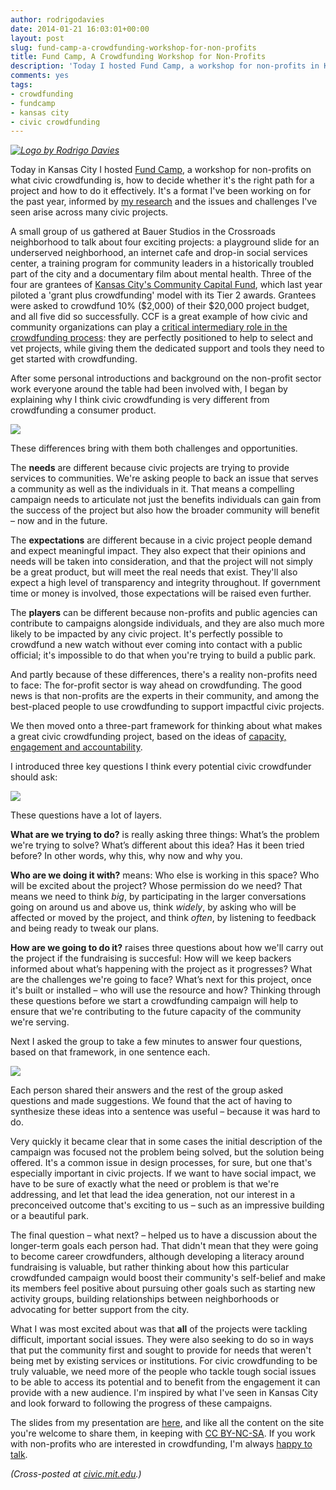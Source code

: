 ```yaml
---
author: rodrigodavies
date: 2014-01-21 16:03:01+00:00
layout: post
slug: fund-camp-a-crowdfunding-workshop-for-non-profits
title: Fund Camp, A Crowdfunding Workshop for Non-Profits
description: 'Today I hosted Fund Camp, a workshop for non-profits in Kansas City. We talked about the problems groups are trying to solve, how to engage their supporters and how to deliver great projects.' 
comments: yes
tags:
- crowdfunding
- fundcamp
- kansas city
- civic crowdfunding
---
```


_[![Logo by Rodrigo Davies]({{site.baseurl}}/img/fundcamp.png)]({{base.url}}/img/fundcamp.png)_

Today in Kansas City I hosted [Fund Camp](http://rodrigodavies.com/civiccrowdfunding/2014/01/16/fund-camp-kc/), a workshop for non-profits on what civic crowdfunding is, how to decide whether it's the right path for a project and how to do it effectively. It's a format I've been working on for the past year, informed by [my research](http://rodrigodavies.com/civiccrowdfunding) and the issues and challenges I've seen arise across many civic projects.

A small group of us gathered at Bauer Studios in the Crossroads neighborhood to talk about four exciting projects: a playground slide for an underserved neighborhood, an internet cafe and drop-in social services center, a training program for community leaders in a historically troubled part of the city and a documentary film about mental health. Three of the four are grantees of [Kansas City's Community Capital Fund](http://www.ccfkansascity.org/), which last year piloted a 'grant plus crowdfunding' model with its Tier 2 awards. Grantees were asked to crowdfund 10% ($2,000) of their $20,000 project budget, and all five did so successfully. CCF is a great example of how civic and community organizations can play a [critical intermediary role in the crowdfunding process](http://www.indiegogo.com/partners/ccap): they are perfectly positioned to help to select and vet projects, while giving them the dedicated support and tools they need to get started with crowdfunding.

After some personal introductions and background on the non-profit sector work everyone around the table had been involved with, I began by explaining why I think civic crowdfunding is very different from crowdfunding a consumer product. 

<img src="{{site.baseurl}}/img/fundcamp1.jpg" class="horizimg">

These differences bring with them both challenges and opportunities. 

The **needs** are different because civic projects are trying to provide services to communities. We're asking people to back an issue that serves a community as well as the individuals in it. That means a compelling campaign needs to articulate not just the benefits individuals can gain from the success of the project but also how the broader community will benefit – now and in the future. 

The **expectations** are different because in a civic project people demand and expect meaningful impact. They also expect that their opinions and needs will be taken into consideration, and that the project will not simply be a great product, but will meet the real needs that exist. They'll also expect a high level of transparency and integrity throughout. If government time or money is involved, those expectations will be raised even further.

The **players** can be different because non-profits and public agencies can contribute to campaigns alongside individuals, and they are also much more likely to be impacted by any civic project. It's perfectly possible to crowdfund a new watch without ever coming into contact with a public official; it's impossible to do that when you're trying to build a public park.

And partly because of these differences, there's a reality non-profits need to face: The for-profit sector is way ahead on crowdfunding. The good news is that non-profits are the experts in their community, and among the best-placed people to use crowdfunding to support impactful civic projects.

We then moved onto a three-part framework for thinking about what makes a great civic crowdfunding project, based on the ideas of [capacity, engagement and accountability](2014/01/07/the-ethics-and-values-of-crowdfunding.html). 

I introduced three key questions I think every potential civic crowdfunder should ask: 

<img src="{{site.baseurl}}/img/fundcamp4.jpg" class="horizimg">

These questions have a lot of layers. 

**What are we trying to do?** is really asking three things: What’s the problem we're trying to solve? What’s different about this idea? Has it been tried before? In other words, why this, why now and why you.

**Who are we doing it with?** means: Who else is working in this space? Who will be excited about the project? Whose permission do we need? That means we need to think *big*, by participating in the larger conversations going on around us and above us, think *widely*, by asking who will be affected or moved by the project, and think *often*, by listening to feedback and being ready to tweak our plans.

**How are we going to do it?** raises three questions about how we'll carry out the project if the fundraising is succesful: How will we keep backers informed about what’s happening with the project as it progresses? What are the challenges we're going to face? What’s next for this project, once it's built or installed – who will use the resource and how? Thinking through these questions before we start a crowdfunding campaign will help to ensure that we're contributing to the future capacity of the community we're serving. 

Next I asked the group to take a few minutes to answer four questions, based on that framework, in one sentence each. 

<img src="{{site.baseurl}}/img/fundcamp_worksheet.jpg" class="horizimg">

Each person shared their answers and the rest of the group asked questions and made suggestions. We found that the act of having to synthesize these ideas into a sentence was useful – because it was hard to do. 

Very quickly it became clear that in some cases the initial description of the campaign was focused not the problem being solved, but the solution being offered. It's a common issue in design processes, for sure, but one that's especially important in civic projects. If we want to have social impact, we have to be sure of exactly what the need or problem is that we're addressing, and let that lead the idea generation, not our interest in a preconceived outcome that's exciting to us –
such as an impressive building or a beautiful park.

The final question – what next? – helped us to have a discussion about the longer-term goals each person had. That didn't mean that they were going to become career crowdfunders, although developing a literacy around fundraising is valuable, but rather thinking about how this particular crowdfunded campaign would boost their community's self-belief and make its members feel positive about pursuing other goals such as starting new activity groups, building relationships between neighborhoods or advocating for better support from the city.

What I was most excited about was that **all** of the projects were tackling difficult, important social issues. They were also seeking to do so in ways that put the community first and sought to provide for needs that weren't being met by existing services or institutions. For civic crowdfunding to be truly valuable, we need more of the people who tackle tough social issues to be able to access its potential and to benefit from the engagement it can provide with a new audience. I'm inspired by what I've seen in Kansas City and look forward to following the progress of these campaigns.  

The slides from my presentation are [here](http://rodrigodavies.com/civiccrowdfunding/fundcamp.pdf), and like all the content on the site you're welcome to share them, in keeping with [CC BY-NC-SA](http://creativecommons.org/licenses/by-nc-sa/3.0/us/). If you work with non-profits who are interested in crowdfunding, I'm always [happy to talk](http://twitter.com/rodrigodavies).

_(Cross-posted at [civic.mit.edu](http://civic.mit.edu/blog/rodrigodavies/fund-camp-a-crowdfunding-workshop-for-non-profits).)_